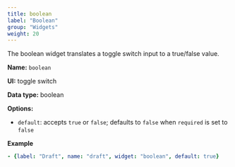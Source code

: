 ```yaml
---
title: boolean
label: "Boolean"
group: "Widgets"
weight: 20
---
```


The boolean widget translates a toggle switch input to a true/false value.

**Name:** `boolean`

**UI:** toggle switch

**Data type:** boolean

**Options:**

- `default`: accepts `true` or `false`; defaults to `false` when `required` is set to `false`

**Example**

```yaml
- {label: "Draft", name: "draft", widget: "boolean", default: true}
```
